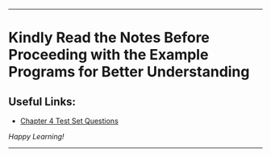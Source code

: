 
---

# Kindly Read the Notes Before Proceeding with the Example Programs for Better Understanding

## Useful Links:

- [Chapter 4 Test Set Questions](https://github.com/DipsanaRoy/learn-c-with-practice/blob/main/C004_Test_Set/CHAPTER_4_PRACTICE_SET.pdf)

*Happy Learning!*

---
